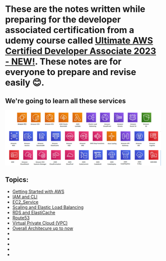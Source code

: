 # These are the notes written while preparing for the developer associated certification from a udemy course called [Ultimate AWS Certified Developer Associate 2023 - NEW!](https://www.udemy.com/course/aws-certified-developer-associate-dva-c01/). These notes are for everyone to prepare and revise easily 😊. 

## We're going to learn all these services
![](Assets/2023-02-25-21-48-27.png)

## Topics:
* [Getting Started with AWS](GettingStartedWithAWS/AWS_Overview.md)
* [IAM and CLI](IAM-AWS_CLI/README.md)
* [EC2_Service](EC2_Service/README.md)
* [Scaling and Elastic Load Balancing](ELB+ASG/README.md)
* [RDS and ElastiCache](RDS_Aurora_ECache/README.md)
* [Route53](Route53/README.md)
* [Virtual Private Cloud (VPC)](VPC/vpc_basics.md)
* [Overall Architecure up to now](Solution_Architectures/Solution_Architectures.md)
* [](https://)
* [](https://)
* [](https://)
* [](https://)
* [](https://)